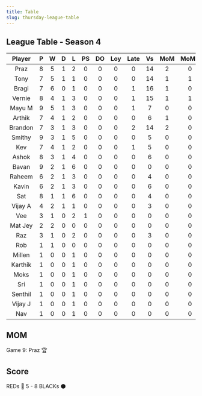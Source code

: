 ```yaml
---
title: Table
slug: thursday-league-table
---
```


## League Table - Season 4

**Player**|**P**|**W**|**D**|**L**|**PS**|**DO**|**Loy**|**Late**|**Vs**|**MoM**|**MoMS**|**Tot**|**Ave**
:-----:|:-----:|:-----:|:-----:|:-----:|:-----:|:-----:|:-----:|:-----:|:-----:|:-----:|:-----:|:-----:|:-----:
Praz|8|5|1|2|0|0|0|0|14|2|0|30|3.75
Tony|7|5|1|1|0|0|0|0|14|1|1|27.5|3.92
Bragi|7|6|0|1|0|0|0|1|16|1|0|27|3.85
Vernie|8|4|1|3|0|0|0|1|15|1|1|24.5|3.06
Mayu M|9|5|1|3|0|0|0|1|7|0|0|24|2.66
Arthik|7|4|1|2|0|0|0|0|6|1|0|23|3.28
Brandon|7|3|1|3|0|0|0|2|14|2|0|21|3
Smithy|9|3|1|5|0|0|0|0|5|0|0|19|2.11
Kev|7|4|1|2|0|0|0|1|5|0|0|19|2.71
Ashok|8|3|1|4|0|0|0|0|6|0|0|18|2.25
Bavan|9|2|1|6|0|0|0|0|0|0|0|16|1.77
Raheem|6|2|1|3|0|0|0|0|4|0|0|13|2.16
Kavin|6|2|1|3|0|0|0|0|6|0|0|13|2.16
Sat|8|1|1|6|0|0|0|0|4|0|0|12|1.5
Vijay A|4|2|1|1|0|0|0|0|3|0|0|11|2.75
Vee|3|1|0|2|1|0|0|0|0|0|0|8|2.66
Mat Jey|2|2|0|0|0|0|0|0|0|0|0|8|4
Raz|3|1|0|2|0|0|0|0|3|0|0|6|2
Rob|1|1|0|0|0|0|0|0|0|0|0|4|4
Millen|1|0|0|1|0|0|0|0|0|0|0|1|1
Karthik|1|0|0|1|0|0|0|0|0|0|0|1|1
Moks|1|0|0|1|0|0|0|0|0|0|0|1|1
Sri|1|0|0|1|0|0|0|0|0|0|0|1|1
Senthil|1|0|0|1|0|0|0|0|0|0|0|1|1
Vijay J|1|0|0|1|0|0|0|0|0|0|0|1|1
Nav|1|0|0|1|0|0|0|0|0|0|0|1|1

## MOM 

Game 9: Praz 🏆


## Score

REDs 🔴 5 - 8 BLACKs ⚫



